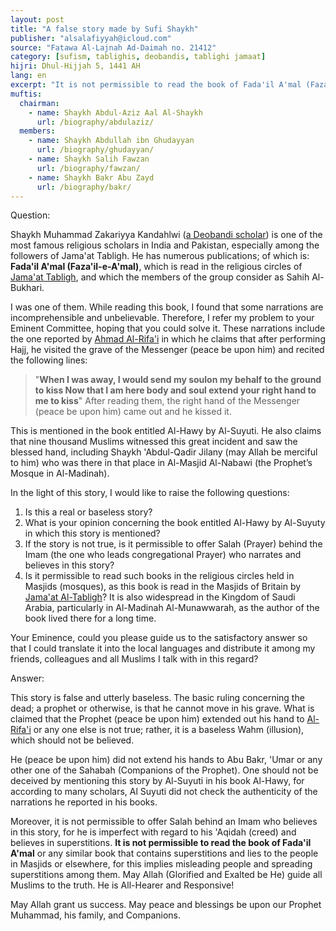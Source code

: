 ```yaml
---
layout: post
title: "A false story made by Sufi Shaykh"
publisher: "alsalafiyyah@icloud.com"
source: "Fatawa Al-Lajnah Ad-Daimah no. 21412"
category: [sufism, tablighis, deobandis, tablighi jamaat]
hijri: Dhul-Hijjah 5, 1441 AH
lang: en
excerpt: "It is not permissible to read the book of Fada'il A'mal (Faza'il-e-A'mal) or any similar book that contains superstitions and lies to the people in Masjids or elsewhere, for this implies misleading people and spreading superstitions among them."
muftis:
  chairman: 
    - name: Shaykh Abdul-Aziz Aal Al-Shaykh
      url: /biography/abdulaziz/
  members: 
    - name: Shaykh Abdullah ibn Ghudayyan
      url: /biography/ghudayyan/
    - name: Shaykh Salih Fawzan
      url: /biography/fawzan/
    - name: Shaykh Bakr Abu Zayd
      url: /biography/bakr/
---
```


Question: 

Shaykh Muhammad Zakariyya Kandahlwi ([a Deobandi scholar](/sufism/)) is one of the most famous religious scholars in India and Pakistan, especially among the followers of Jama'at Tabligh. He has numerous publications; of which is: **Fada'il A'mal (Faza'il-e-A'mal)**, which is read in the religious circles of [Jama'at Tabligh](/sufism/), and which the members of the group consider as Sahih Al-Bukhari. 

I was one of them. While reading this book, I found that some narrations are incomprehensible and unbelievable. Therefore, I refer my problem to your Eminent Committee, hoping that you could solve it. These narrations include the one reported by [Ahmad Al-Rifa'i](/sufism/) in which he claims that after performing Hajj, he visited the grave of the Messenger (peace be upon him) and recited the following lines: 

> "**When I was away, I would send my soulon my behalf to the ground to kiss Now that I am here body and soul extend your right hand to me to kiss**" After reading them, the right hand of the Messenger (peace be upon him) came out and he kissed it.

This is mentioned in the book entitled Al-Hawy by Al-Suyuti. He also claims that nine thousand Muslims witnessed this great incident and saw the blessed hand, including Shaykh 'Abdul-Qadir Jilany (may Allah be merciful to him) who was there in that place in Al-Masjid Al-Nabawi (the Prophet’s Mosque in Al-Madinah). 

In the light of this story, I would like to raise the following questions: 
1. Is this a real or baseless story?
2. What is your opinion concerning the book entitled Al-Hawy by Al-Suyuty in which this story is mentioned?
3. If the story is not true, is it permissible to offer Salah (Prayer) behind the Imam (the one who leads congregational Prayer) who narrates and believes in this story?
4. Is it permissible to read such books in the religious circles held in Masjids (mosques), as this book is read in the Masjids of Britain by [Jama'at Al-Tabligh](/sufism/)? It is also widespread in the Kingdom of Saudi Arabia, particularly in Al-Madinah Al-Munawwarah, as the author of the book lived there for a long time. 

Your Eminence, could you please guide us to the satisfactory answer so that I could translate it into the local languages and distribute it among my friends, colleagues and all Muslims I talk with in this regard?


Answer:

This story is false and utterly baseless. The basic ruling concerning the dead; a prophet or otherwise, is that he cannot move in his grave. What is claimed that the Prophet (peace be upon him) extended out his hand to [Al-Rifa'i](/sufism/) or any one else is not true; rather, it is a baseless Wahm (illusion), which should not be believed. 

He (peace be upon him) did not extend his hands to Abu Bakr, 'Umar or any other one of the Sahabah (Companions of the Prophet). One should not be deceived by mentioning this story by Al-Suyuti in his book Al-Hawy, for according to many scholars, Al Suyuti did not check the authenticity of the narrations he reported in his books. 

Moreover, it is not permissible to offer Salah behind an Imam who believes in this story, for he is imperfect with regard to his 'Aqidah (creed) and believes in superstitions. **It is not permissible to read the book of Fada'il A'mal** or any similar book that contains superstitions and lies to the people in Masjids or elsewhere, for this implies misleading people and spreading superstitions among them. May Allah (Glorified and Exalted be He) guide all Muslims to the truth. He is All-Hearer and Responsive!

May Allah grant us success. May peace and blessings be upon our Prophet Muhammad, his family, and Companions.
